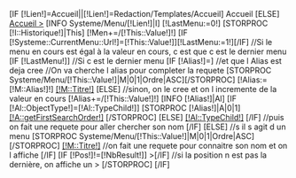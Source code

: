 <div id="Ariane">
	[IF [!Lien!]=Accueil||[!Lien!]=Redaction/Templates/Accueil]
		<span>Accueil</span>
	[ELSE]
		<a href="/Accueil" title="Retour page d'accueil">Accueil ></a>
		[INFO Systeme/Menu/[!Lien!]|I]
		[!LastMenu:=0!]
		[STORPROC [!I::Historique!]|This]
			[!Men+=/[!This::Value!]!]
			[IF [!Systeme::CurrentMenu::Url!]=[!This::Value!]][!LastMenu:=1!][/IF]
			//Si le menu en cours est égal à la valeur en cours, c est que c est le dernier menu 
			[IF [!LastMenu!]]
			//Si c est le dernier menu 
				[IF [!Alias!]=]
				//et que l Alias est deja cree
					//On va cherche l alias pour completer la requete
					[STORPROC Systeme/Menu/[!This::Value!]|M|0|1|Ordre|ASC][/STORPROC]
					[!Alias:=[!M::Alias!]!]
					<a href="[!Men!]" title="[!This::Value!]">[!M::Titre!]</a>
				[ELSE]
				//sinon, on le cree et on l incremente de la valeur en cours
					[!Alias+=/[!This::Value!]!]
					[INFO [!Alias!]|Al]
					[IF [!Al::ObjectType!]=[!Al::TypeChild!]]
						[STORPROC [!Alias!]|A|0|1]
							<a href="[!Men!]" title="[!A::getDescription!]">[!A::getFirstSearchOrder!]</a>
						[/STORPROC]
					[ELSE]
						<a href="[!Men!]" title="[!Al::TypeChild!]">[!Al::TypeChild!]</a>
					[/IF]
					//puis on fait une requete pour aller chercher son nom
				[/IF]
			[ELSE]
				//s il s agit d un menu
				[STORPROC Systeme/Menu/[!This::Value!]|M|0|1|Ordre|ASC][/STORPROC]
				<a href="[!Men!]" title="[!This::Value!]">[!M::Titre!]</a>
				//on fait une requete pour connaitre son nom et on l affiche
			[/IF]
			[IF [!Pos!]!=[!NbResult!]] >[/IF]
			//si la position n est pas la dernière, on affiche un >
		[/STORPROC]
	[/IF]
</div>


